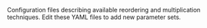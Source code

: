 Configuration files describing available reordering and multiplication techniques. Edit these YAML files to add new parameter sets.

